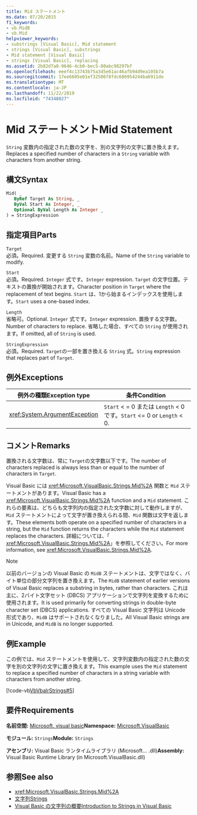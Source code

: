 ```yaml
---
title: Mid ステートメント
ms.date: 07/20/2015
f1_keywords:
- vb.MidB
- vb.Mid
helpviewer_keywords:
- substrings [Visual Basic], Mid statement
- strings [Visual Basic], substrings
- Mid statement [Visual Basic]
- strings [Visual Basic], replacing
ms.assetid: 2b82d7a8-9646-4cb0-bec5-80abc98297bf
ms.openlocfilehash: eeef4c13743b75a3d5e61ac46afb94d9ea105b7a
ms.sourcegitcommit: 17ee6605e01ef32506f8fdc686954244ba6911de
ms.translationtype: MT
ms.contentlocale: ja-JP
ms.lasthandoff: 11/22/2019
ms.locfileid: "74348027"
---
```

# <a name="mid-statement"></a><span data-ttu-id="52063-102">Mid ステートメント</span><span class="sxs-lookup"><span data-stu-id="52063-102">Mid Statement</span></span>
<span data-ttu-id="52063-103">`String` 変数内の指定された数の文字を、別の文字列の文字に置き換えます。</span><span class="sxs-lookup"><span data-stu-id="52063-103">Replaces a specified number of characters in a `String` variable with characters from another string.</span></span>  
  
## <a name="syntax"></a><span data-ttu-id="52063-104">構文</span><span class="sxs-lookup"><span data-stu-id="52063-104">Syntax</span></span>  
  
```vb  
Mid( _  
   ByRef Target As String, _  
   ByVal Start As Integer, _  
   Optional ByVal Length As Integer _  
) = StringExpression  
```  
  
## <a name="parts"></a><span data-ttu-id="52063-105">指定項目</span><span class="sxs-lookup"><span data-stu-id="52063-105">Parts</span></span>  
 `Target`  
 <span data-ttu-id="52063-106">必須。</span><span class="sxs-lookup"><span data-stu-id="52063-106">Required.</span></span> <span data-ttu-id="52063-107">変更する `String` 変数の名前。</span><span class="sxs-lookup"><span data-stu-id="52063-107">Name of the `String` variable to modify.</span></span>  
  
 `Start`  
 <span data-ttu-id="52063-108">必須。</span><span class="sxs-lookup"><span data-stu-id="52063-108">Required.</span></span> <span data-ttu-id="52063-109">`Integer` 式です。</span><span class="sxs-lookup"><span data-stu-id="52063-109">`Integer` expression.</span></span> <span data-ttu-id="52063-110">`Target` の文字位置。テキストの置換が開始されます。</span><span class="sxs-lookup"><span data-stu-id="52063-110">Character position in `Target` where the replacement of text begins.</span></span> <span data-ttu-id="52063-111">`Start` は、1から始まるインデックスを使用します。</span><span class="sxs-lookup"><span data-stu-id="52063-111">`Start` uses a one-based index.</span></span>  
  
 `Length`  
 <span data-ttu-id="52063-112">省略可。</span><span class="sxs-lookup"><span data-stu-id="52063-112">Optional.</span></span> <span data-ttu-id="52063-113">`Integer` 式です。</span><span class="sxs-lookup"><span data-stu-id="52063-113">`Integer` expression.</span></span> <span data-ttu-id="52063-114">置換する文字数。</span><span class="sxs-lookup"><span data-stu-id="52063-114">Number of characters to replace.</span></span> <span data-ttu-id="52063-115">省略した場合、すべての `String` が使用されます。</span><span class="sxs-lookup"><span data-stu-id="52063-115">If omitted, all of `String` is used.</span></span>  
  
 `StringExpression`  
 <span data-ttu-id="52063-116">必須。</span><span class="sxs-lookup"><span data-stu-id="52063-116">Required.</span></span> <span data-ttu-id="52063-117">`Target`の一部を置き換える `String` 式。</span><span class="sxs-lookup"><span data-stu-id="52063-117">`String` expression that replaces part of `Target`.</span></span>  
  
## <a name="exceptions"></a><span data-ttu-id="52063-118">例外</span><span class="sxs-lookup"><span data-stu-id="52063-118">Exceptions</span></span>  
  
|<span data-ttu-id="52063-119">例外の種類</span><span class="sxs-lookup"><span data-stu-id="52063-119">Exception type</span></span>|<span data-ttu-id="52063-120">条件</span><span class="sxs-lookup"><span data-stu-id="52063-120">Condition</span></span>|  
|--------------------|---------------|  
|<xref:System.ArgumentException>|<span data-ttu-id="52063-121">`Start` < = 0 または `Length` < 0 です。</span><span class="sxs-lookup"><span data-stu-id="52063-121">`Start` <= 0 or `Length` < 0.</span></span>|  
  
## <a name="remarks"></a><span data-ttu-id="52063-122">コメント</span><span class="sxs-lookup"><span data-stu-id="52063-122">Remarks</span></span>  
 <span data-ttu-id="52063-123">置換される文字数は、常に `Target`の文字数以下です。</span><span class="sxs-lookup"><span data-stu-id="52063-123">The number of characters replaced is always less than or equal to the number of characters in `Target`.</span></span>  
  
 <span data-ttu-id="52063-124">Visual Basic には <xref:Microsoft.VisualBasic.Strings.Mid%2A> 関数と `Mid` ステートメントがあります。</span><span class="sxs-lookup"><span data-stu-id="52063-124">Visual Basic has a <xref:Microsoft.VisualBasic.Strings.Mid%2A> function and a `Mid` statement.</span></span> <span data-ttu-id="52063-125">これらの要素は、どちらも文字列内の指定された文字数に対して動作しますが、`Mid` ステートメントによって文字が置き換えられる間、`Mid` 関数は文字を返します。</span><span class="sxs-lookup"><span data-stu-id="52063-125">These elements both operate on a specified number of characters in a string, but the `Mid` function returns the characters while the `Mid` statement replaces the characters.</span></span> <span data-ttu-id="52063-126">詳細については、「 <xref:Microsoft.VisualBasic.Strings.Mid%2A>」を参照してください。</span><span class="sxs-lookup"><span data-stu-id="52063-126">For more information, see <xref:Microsoft.VisualBasic.Strings.Mid%2A>.</span></span>  
  
> [!NOTE]
> <span data-ttu-id="52063-127">以前のバージョンの Visual Basic の `MidB` ステートメントは、文字ではなく、バイト単位の部分文字列を置き換えます。</span><span class="sxs-lookup"><span data-stu-id="52063-127">The `MidB` statement of earlier versions of Visual Basic replaces a substring in bytes, rather than characters.</span></span> <span data-ttu-id="52063-128">これは主に、2バイト文字セット (DBCS) アプリケーションで文字列を変換するために使用されます。</span><span class="sxs-lookup"><span data-stu-id="52063-128">It is used primarily for converting strings in double-byte character set (DBCS) applications.</span></span> <span data-ttu-id="52063-129">すべての Visual Basic 文字列は Unicode 形式であり、`MidB` はサポートされなくなりました。</span><span class="sxs-lookup"><span data-stu-id="52063-129">All Visual Basic strings are in Unicode, and `MidB` is no longer supported.</span></span>  
  
## <a name="example"></a><span data-ttu-id="52063-130">例</span><span class="sxs-lookup"><span data-stu-id="52063-130">Example</span></span>  
 <span data-ttu-id="52063-131">この例では、`Mid` ステートメントを使用して、文字列変数内の指定された数の文字を別の文字列の文字に置き換えます。</span><span class="sxs-lookup"><span data-stu-id="52063-131">This example uses the `Mid` statement to replace a specified number of characters in a string variable with characters from another string.</span></span>  
  
 [!code-vb[VbVbalrStrings#5](~/samples/snippets/visualbasic/VS_Snippets_VBCSharp/VbVbalrStrings/VB/Class1.vb#5)]  
  
## <a name="requirements"></a><span data-ttu-id="52063-132">要件</span><span class="sxs-lookup"><span data-stu-id="52063-132">Requirements</span></span>  
 <span data-ttu-id="52063-133">**名前空間:** [Microsoft. visual basic](../../../visual-basic/language-reference/runtime-library-members.md)</span><span class="sxs-lookup"><span data-stu-id="52063-133">**Namespace:** [Microsoft.VisualBasic](../../../visual-basic/language-reference/runtime-library-members.md)</span></span>  
  
 <span data-ttu-id="52063-134">**モジュール:** `Strings`</span><span class="sxs-lookup"><span data-stu-id="52063-134">**Module:** `Strings`</span></span>  
  
 <span data-ttu-id="52063-135">**アセンブリ:** Visual Basic ランタイムライブラリ (Microsoft... .dll)</span><span class="sxs-lookup"><span data-stu-id="52063-135">**Assembly:** Visual Basic Runtime Library (in Microsoft.VisualBasic.dll)</span></span>  
  
## <a name="see-also"></a><span data-ttu-id="52063-136">参照</span><span class="sxs-lookup"><span data-stu-id="52063-136">See also</span></span>

- <xref:Microsoft.VisualBasic.Strings.Mid%2A>
- [<span data-ttu-id="52063-137">文字列</span><span class="sxs-lookup"><span data-stu-id="52063-137">Strings</span></span>](../../../visual-basic/programming-guide/language-features/strings/index.md)
- [<span data-ttu-id="52063-138">Visual Basic の文字列の概要</span><span class="sxs-lookup"><span data-stu-id="52063-138">Introduction to Strings in Visual Basic</span></span>](../../../visual-basic/programming-guide/language-features/strings/introduction-to-strings.md)
